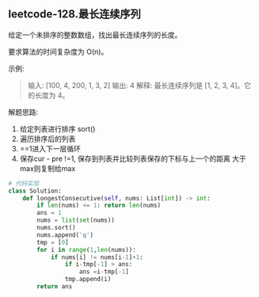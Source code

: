 ## leetcode-128.最长连续序列

给定一个未排序的整数数组，找出最长连续序列的长度。

要求算法的时间复杂度为 O(n)。

示例:

>  输入: [100, 4, 200, 1, 3, 2]
> 输出: 4
> 解释: 最长连续序列是 [1, 2, 3, 4]。它的长度为 4。

解题思路:

1. 给定列表进行排序 sort()
2. 遍历排序后的列表 
3. ==1进入下一层循环 
4. 保存cur - pre !=1, 保存到列表并比较列表保存的下标与上一个的距离 大于max则复制给max 

```python
# 代码实现
class Solution:
    def longestConsecutive(self, nums: List[int]) -> int:
      	if len(nums) <= 1: return len(nums)
        ans = 1
        nums = list(set(nums))
        nums.sort()
        nums.append('q')
        tmp = [0]
        for i in range(1,len(nums)): 
            if nums[i] != nums[i-1]+1: 
                if i-tmp[-1] > ans:
                    ans =i-tmp[-1]
                tmp.append(i)
        return ans
                
```

